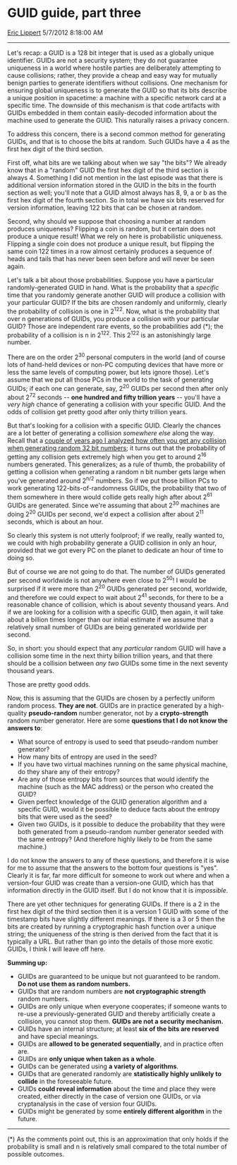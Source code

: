 # GUID guide, part three

[Eric Lippert](https://social.msdn.microsoft.com/profile/Eric%20Lippert) 5/7/2012 8:18:00 AM

-----

Let's recap: a GUID is a 128 bit integer that is used as a globally unique identifier. GUIDs are not a security system; they do not guarantee uniqueness in a world where hostile parties are deliberately attempting to cause collisions; rather, they provide a cheap and easy way for mutually benign parties to generate identifiers without collisions. One mechanism for ensuring global uniqueness is to generate the GUID so that its bits describe a unique position in spacetime: a machine with a specific network card at a specific time. The downside of this mechanism is that code artifacts with GUIDs embedded in them contain easily-decoded information about the machine used to generate the GUID. This naturally raises a privacy concern.

To address this concern, there is a second common method for generating GUIDs, and that is to choose the bits at random. Such GUIDs have a 4 as the first hex digit of the third section.

First off, what bits are we talking about when we say "the bits"? We already know that in a "random" GUID the first hex digit of the third section is always 4. Something I did not mention in the last episode was that there is additional version information stored in the GUID in the bits in the fourth section as well; you'll note that a GUID almost always has 8, 9, a or b as the first hex digit of the fourth section. So in total we have six bits reserved for version information, leaving 122 bits that can be chosen at random.

Second, why should we suppose that choosing a number at random produces uniqueness? Flipping a coin is random, but it certain does not produce a unique result\! What we rely on here is probabilistic uniqueness. Flipping a single coin does not produce a unique result, but flipping the same coin 122 times in a row almost certainly produces a sequence of heads and tails that has never been seen before and will never be seen again.

Let's talk a bit about those probabilities. Suppose you have a particular randomly-generated GUID in hand. What is the probability that a *specific* time that you randomly generate another GUID will produce a collision with your particular GUID? If the bits are chosen randomly and uniformly, clearly the probability of collision is one in 2<sup>122</sup>. Now, what is the probability that over n generations of GUIDs, you produce a collision with your particular GUID? Those are independent rare events, so the probabilities add (\*); the probability of a collision is n in 2<sup>122</sup>. This 2<sup>122</sup> is an astonishingly large number.

There are on the order 2<sup>30</sup> personal computers in the world (and of course lots of hand-held devices or non-PC computing devices that have more or less the same levels of computing power, but lets ignore those). Let's assume that we put all those PCs in the world to the task of generating GUIDs; if each one can generate, say, 2<sup>20</sup> GUIDs per second then after only about 2<sup>72</sup> seconds -- **one hundred and fifty trillion years** -- you'll have a *very high* chance of generating a collision with your specific GUID. And the odds of collision get pretty good after only thirty trillion years.

But that's looking for a collision with a specific GUID. Clearly the chances are a lot better of generating a collision *somewhere else* along the way. Recall that a [couple of years ago I analyzed how often you get any collision when generating random 32 bit numbers](http://blogs.msdn.com/b/ericlippert/archive/2010/03/22/socks-birthdays-and-hash-collisions.aspx); it turns out that the probability of getting any collision gets extremely high when you get to around 2<sup>16</sup> numbers generated. This generalizes; as a rule of thumb, the probability of getting a collision when generating a random n bit number gets large when you've generated around 2<sup>n/2</sup> numbers. So if we put those billion PCs to work generating 122-bits-of-randomness GUIDs, the probability that two of them somewhere in there would collide gets really high after about 2<sup>61</sup> GUIDs are generated. Since we're assuming that about 2<sup>30</sup> machines are doing 2<sup>20</sup> GUIDs per second, we'd expect a collision after about 2<sup>11</sup> seconds, which is about an hour.

So clearly this system is not utterly foolproof; if we really, really wanted to, we could with high probability generate a GUID collision in only an hour, provided that we got every PC on the planet to dedicate an hour of time to doing so.

But of course we are not going to do that. The number of GUIDs generated per second worldwide is not anywhere even close to 2<sup>50</sup>\! I would be surprised if it were more than 2<sup>20</sup> GUIDs generated per second, worldwide, and therefore we could expect to wait about 2<sup>41</sup> seconds, for there to be a reasonable chance of collision, which is about seventy thousand years. And if we are looking for a collision with a specific GUID, then again, it will take about a billion times longer than our initial estimate if we assume that a relatively small number of GUIDs are being generated worldwide per second.

So, in short: you should expect that any *particular* random GUID will have a collision some time in the next thirty billion trillion years, and that there should be a collision between *any two* GUIDs some time in the next seventy thousand years.

Those are pretty good odds.

Now, this is assuming that the GUIDs are chosen by a perfectly uniform random process. **They are not**. GUIDs are in practice generated by a high-quality **pseudo-random** number generator, not by a **crypto-strength** random number generator. Here are some **questions that I do not know the answers to**:

  - What source of entropy is used to seed that pseudo-random number generator?
  - How many bits of entropy are used in the seed?
  - If you have two virtual machines running on the same physical machine, do they share any of their entropy?
  - Are any of those entropy bits from sources that would identify the machine (such as the MAC address) or the person who created the GUID?
  - Given perfect knowledge of the GUID generation algorithm and a specific GUID, would it be possible to deduce facts about the entropy bits that were used as the seed?
  - Given two GUIDs, is it possible to deduce the probability that they were both generated from a pseudo-random number generator seeded with the same entropy? (And therefore highly likely to be from the same machine.)

I do not know the answers to any of these questions, and therefore it is wise for me to assume that the answers to the bottom four questions is "yes". Clearly it is far, far more difficult for someone to work out where and when a version-four GUID was create than a version-one GUID, which has that information directly in the GUID itself. But I do not know that it is *impossible*.

There are yet other techniques for generating GUIDs. If there is a 2 in the first hex digit of the third section then it is a version 1 GUID with some of the timestamp bits have slightly different meanings. If there is a 3 or 5 then the bits are created by running a cryptographic hash function over a unique string; the uniqueness of the string is then derived from the fact that it is typically a URL. But rather than go into the details of those more exotic GUIDs, I think I will leave off here.

**Summing up:**

  - GUIDs are guaranteed to be unique but not guaranteed to be random. **Do not use them as random numbers.**
  - GUIDs that are random numbers are **not cryptographic strength** random numbers.
  - GUIDs are only unique when everyone cooperates; if someone wants to re-use a previously-generated GUID and thereby artificially create a collision, you cannot stop them. **GUIDs are not a security mechanism.**
  - GUIDs have an internal structure; at least **six of the bits are reserved** and have special meanings.
  - GUIDs are **allowed to be generated sequentially**, and in practice often are.
  - GUIDs are **only unique when taken as a whole**.
  - GUIDs can be generated using **a variety of algorithms**.
  - GUIDs that are generated randomly are **statistically highly unlikely to collide** in the foreseeable future.
  - GUIDs **could reveal information** about the time and place they were created, either directly in the case of version one GUIDs, or via cryptanalysis in the case of version four GUIDs.
  - GUIDs might be generated by some **entirely different algorithm** in the future.

-----

(\*) As the comments point out, this is an approximation that only holds if the probability is small and n is relatively small compared to the total number of possible outcomes.

